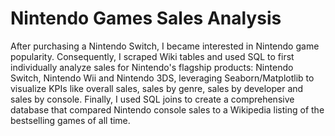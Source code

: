 # Nintendo Games Sales Analysis

After purchasing a Nintendo Switch, I became interested in Nintendo game popularity. 
Consequently, I scraped Wiki tables and used SQL to first individually analyze sales for Nintendo's flagship products: Nintendo Switch, Nintendo Wii and Nintendo 3DS, leveraging Seaborn/Matplotlib to visualize KPIs like overall sales, sales by genre, sales by developer and sales by console. 
Finally, I used SQL joins to create a comprehensive database that compared Nintendo console sales to a Wikipedia listing of the bestselling games of all time.  
